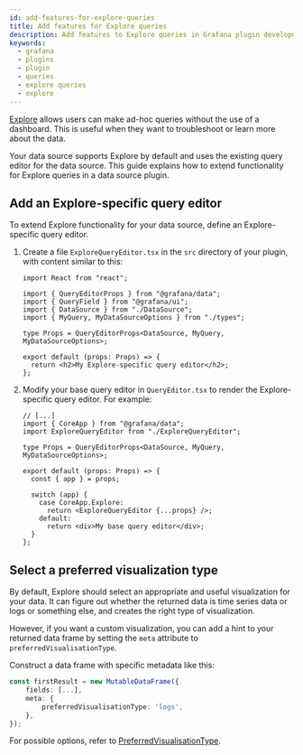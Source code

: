 ```yaml
---
id: add-features-for-explore-queries
title: Add features for Explore queries
description: Add features to Explore queries in Grafana plugin development.
keywords:
  - grafana
  - plugins
  - plugin
  - queries
  - explore queries
  - explore
---
```


[Explore](https://grafana.com/docs/grafana/latest/explore/) allows users can make ad-hoc queries without the use of a dashboard. This is useful when they want to troubleshoot or learn more about the data.

Your data source supports Explore by default and uses the existing query editor for the data source. This guide explains how to extend functionality for Explore queries in a data source plugin.

## Add an Explore-specific query editor

To extend Explore functionality for your data source, define an Explore-specific query editor.

1. Create a file `ExploreQueryEditor.tsx` in the `src` directory of your plugin, with content similar to this:

   ```tsx title="src/ExploreQueryEditor.tsx"
   import React from "react";

   import { QueryEditorProps } from "@grafana/data";
   import { QueryField } from "@grafana/ui";
   import { DataSource } from "./DataSource";
   import { MyQuery, MyDataSourceOptions } from "./types";

   type Props = QueryEditorProps<DataSource, MyQuery, MyDataSourceOptions>;

   export default (props: Props) => {
     return <h2>My Explore-specific query editor</h2>;
   };
   ```

1. Modify your base query editor in `QueryEditor.tsx` to render the Explore-specific query editor. For example:

   ```tsx title="src/QueryEditor.tsx"
   // [...]
   import { CoreApp } from "@grafana/data";
   import ExploreQueryEditor from "./ExploreQueryEditor";

   type Props = QueryEditorProps<DataSource, MyQuery, MyDataSourceOptions>;

   export default (props: Props) => {
     const { app } = props;

     switch (app) {
       case CoreApp.Explore:
         return <ExploreQueryEditor {...props} />;
       default:
         return <div>My base query editor</div>;
     }
   };
   ```

## Select a preferred visualization type

By default, Explore should select an appropriate and useful visualization for your data. It can figure out whether the returned data is time series data or logs or something else, and creates the right type of visualization.

However, if you want a custom visualization, you can add a hint to your returned data frame by setting the `meta` attribute to `preferredVisualisationType`.

Construct a data frame with specific metadata like this:

```ts
const firstResult = new MutableDataFrame({
    fields: [...],
    meta: {
        preferredVisualisationType: 'logs',
    },
});
```

For possible options, refer to [PreferredVisualisationType](https://github.com/grafana/grafana/blob/main/packages/grafana-data/src/types/data.ts#L25).
